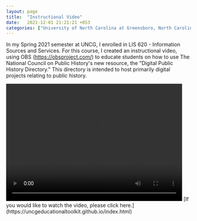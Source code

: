 ```yaml
---
layout: page
title:  "Instructional Video"
date:   2021-12-01 21:21:21 +053
categories: ["University of North Carolina at Greensboro, North Carolina"]
---
```


In my Spring 2021 semester at UNCG, I enrolled in LIS 620 -  Information Sources and Services. For this course, I created an instructional video, using OBS (https://obsproject.com/) to educate students on how to use The National Council on Public History's new resource, the "Digital Public History Directory." This directory is intended to host primarily digital projects relating to public history.


<video width="480" height="320" controls="controls">
  <source src="/assets/vid/instructionalvideo.mp4" type="video/mp4">
</video>
[If you would like to watch the video, please click here.](https://uncgeducationaltoolkit.github.io/index.html)
